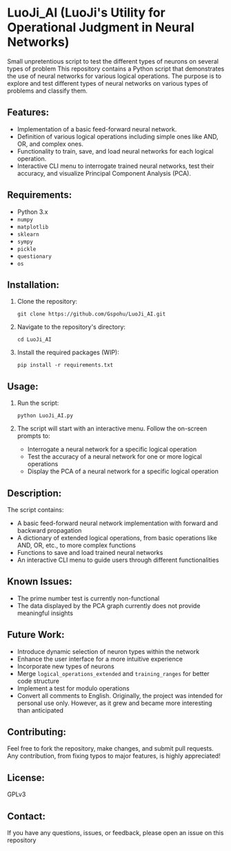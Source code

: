 # LuoJi_AI (LuoJi's Utility for Operational Judgment in Neural Networks)
Small unpretentious script to test the different types of neurons on several types of problem
This repository contains a Python script that demonstrates the use of neural networks for various logical operations. The purpose is to explore and test different types of neural networks on various types of problems and classify them.

## Features:
- Implementation of a basic feed-forward neural network.
- Definition of various logical operations including simple ones like AND, OR, and complex ones.
- Functionality to train, save, and load neural networks for each logical operation.
- Interactive CLI menu to interrogate trained neural networks, test their accuracy, and visualize Principal Component Analysis (PCA).
  
## Requirements:
- Python 3.x
- `numpy`
- `matplotlib`
- `sklearn`
- `sympy`
- `pickle`
- `questionary`
- `os`

## Installation:

1. Clone the repository:

   ```
   git clone https://github.com/Gspohu/LuoJi_AI.git
   ```

2. Navigate to the repository's directory:

   ```
   cd LuoJi_AI
   ```

3. Install the required packages (WIP):

   ```
   pip install -r requirements.txt
   ```

## Usage:

1. Run the script:

   ```
   python LuoJi_AI.py
   ```

2. The script will start with an interactive menu. Follow the on-screen prompts to:
   - Interrogate a neural network for a specific logical operation
   - Test the accuracy of a neural network for one or more logical operations
   - Display the PCA of a neural network for a specific logical operation

## Description:

The script contains:
- A basic feed-forward neural network implementation with forward and backward propagation
- A dictionary of extended logical operations, from basic operations like AND, OR, etc., to more complex functions
- Functions to save and load trained neural networks
- An interactive CLI menu to guide users through different functionalities


## Known Issues:

- The prime number test is currently non-functional
- The data displayed by the PCA graph currently does not provide meaningful insights

## Future Work:

- Introduce dynamic selection of neuron types within the network
- Enhance the user interface for a more intuitive experience
- Incorporate new types of neurons
- Merge `logical_operations_extended` and `training_ranges` for better code structure
- Implement a test for modulo operations
- Convert all comments to English. Originally, the project was intended for personal use only. However, as it grew and became more interesting than anticipated


## Contributing:

Feel free to fork the repository, make changes, and submit pull requests. Any contribution, from fixing typos to major features, is highly appreciated!

## License:

GPLv3

## Contact:

If you have any questions, issues, or feedback, please open an issue on this repository
